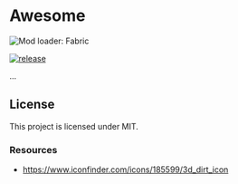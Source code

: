# Awesome

![Mod loader: Fabric](https://img.shields.io/badge/modloader-Fabric-1976d2?style=for-the-badge)

[![release](https://github.com/shkschneider/mc_awesome/actions/workflows/release.yml/badge.svg)](https://github.com/shkschneider/mc_awesome/actions/workflows/release.yml)

...

## License

This project is licensed under MIT.

### Resources

- https://www.iconfinder.com/icons/185599/3d_dirt_icon

